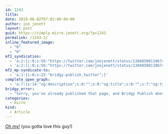 ```yaml
---
id: 1243
title: 
date: 2019-06-02T07:03:00-04:00
author: joe jenett
layout: post
guid: https://simply.micro.jenett.org/?p=1243
permalink: /1243-2/
inline_featured_image:
  - "0"
  - "0"
mf2_syndication:
  - 'a:2:{i:0;s:56:"https://twitter.com/joejenett/status/1384850811067449345";i:1;s:56:"https://twitter.com/joejenett/status/1135139761138655232";}'
  - 'a:2:{i:0;s:56:"https://twitter.com/joejenett/status/1384850811067449345";i:1;s:56:"https://twitter.com/joejenett/status/1135139761138655232";}'
mf2_mp-syndicate-to:
  - 'a:1:{i:0;s:22:"bridgy-publish_twitter";}'
complete_open_graph:
  - 'a:7:{s:14:"og:description";s:0:"";s:8:"og:title";s:0:"";s:7:"og:type";s:0:"";s:12:"twitter:card";s:7:"summary";s:15:"twitter:creator";s:0:"";s:19:"twitter:description";s:0:"";s:8:"og:image";s:0:"";}'
bridgy_error:
  - "Sorry, you've already published that page, and Bridgy Publish doesn't support updating existing posts. Details: https://github.com/snarfed/bridgy/issues/84"
categories:
  - micro
kind:
  - Article
---
```

[Oh my!](https://www.kickscondor.com/fraidycat-(prototype-vid)/ "Fraidycat (Prototype Vid)") (you gotta love this guy!)
